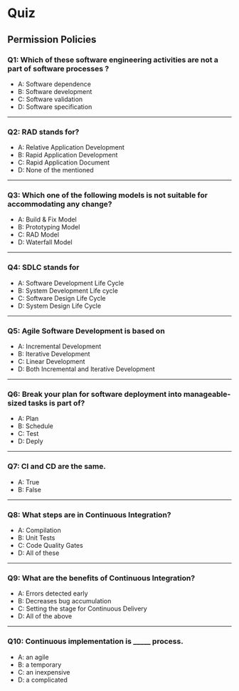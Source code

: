 # Quiz

## Permission Policies

### Q1: Which of these software engineering activities are not a part of software processes ?
- A: Software dependence
- B: Software development
- C: Software validation
- D: Software specification
---

### Q2: RAD stands for?
- A: Relative Application Development
- B: Rapid Application Development
- C: Rapid Application Document
- D: None of the mentioned
---

### Q3: Which one of the following models is not suitable for accommodating any change?
- A: Build & Fix Model
- B: Prototyping Model
- C: RAD Model
- D: Waterfall Model
---

### Q4: SDLC stands for
- A: Software Development Life Cycle
- B: System Development Life cycle
- C: Software Design Life Cycle
- D: System Design Life Cycle
---

### Q5: Agile Software Development is based on
- A: Incremental Development
- B: Iterative Development
- C: Linear Development
- D: Both Incremental and Iterative Development
---

### Q6: Break your plan for software deployment into manageable-sized tasks is part of?
- A: Plan
- B: Schedule
- C: Test
- D: Deply
---

### Q7: CI and CD are the same.
- A: True
- B: False
---

### Q8: What steps are in Continuous Integration?
- A: Compilation
- B: Unit Tests
- C: Code Quality Gates
- D: All of these
---

### Q9: What are the benefits of Continuous Integration?
- A: Errors detected early
- B: Decreases bug accumulation
- C: Setting the stage for Continuous Delivery
- D: All of the above
---

### Q10: Continuous implementation is _____ process.
- A: an agile
- B: a temporary
- C: an inexpensive
- D: a complicated

